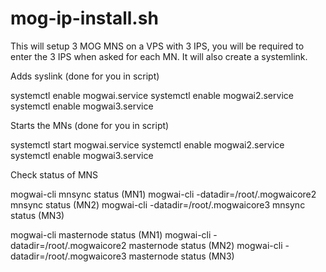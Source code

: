 # mog-ip-install.sh

This will setup 3 MOG MNS on a VPS with 3 IPS, you will be required to enter the 3 IPS when asked for each MN. It will also create a systemlink.


Adds syslink (done for you in script)

systemctl enable mogwai.service
systemctl enable mogwai2.service 
systemctl enable mogwai3.service

Starts the MNs (done for you in script)

systemctl start mogwai.service
systemctl enable mogwai2.service
systemctl enable mogwai3.service

Check status of MNS

mogwai-cli mnsync status (MN1)
mogwai-cli -datadir=/root/.mogwaicore2 mnsync status (MN2)
mogwai-cli -datadir=/root/.mogwaicore3 mnsync status (MN3)

mogwai-cli masternode status (MN1)
mogwai-cli -datadir=/root/.mogwaicore2 masternode status (MN2)
mogwai-cli -datadir=/root/.mogwaicore3 masternode status (MN3)
